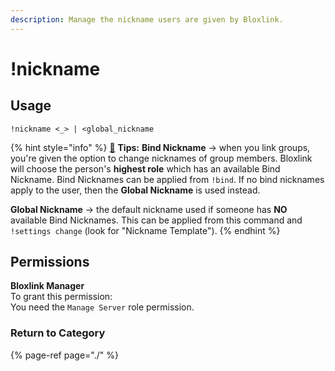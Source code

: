 ```yaml
---
description: Manage the nickname users are given by Bloxlink.
---
```


# !nickname

## Usage

```text
!nickname <_> | <global_nickname
```

{% hint style="info" %}
[🧙](https://emojipedia.org/mage/) **Tips:** **Bind Nickname** → when you link groups, you're given the option to change nicknames of group members. Bloxlink will choose the person's **highest role** which has an available Bind Nickname. Bind Nicknames can be applied from `!bind`. If no bind nicknames apply to the user, then the **Global Nickname** is used instead.

**Global Nickname** → the default nickname used if someone has **NO** available Bind Nicknames. This can be applied from this command and `!settings change` \(look for "Nickname Template"\).
{% endhint %}

## Permissions

**Bloxlink Manager**  
To grant this permission:  
You need the `Manage Server` role permission.

### Return to Category

{% page-ref page="./" %}

